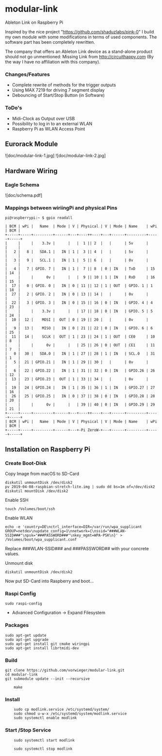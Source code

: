 # modular-link
Ableton Link on Raspberry Pi

Inspired by the nice project "https://github.com/shaduzlabs/pink-0" I build my own module with some modifications in terms of used components. The software part has been completely rewritten.

The company that offers an Ableton Link device as a stand-alone product should not go unmentioned: Missing Link from http://circuithappy.com (By the way I have no affiliation with this company).

### Changes/Features
* Complete rewrite of methods for the trigger outputs
* Using MAX 7219 for driving 7 segment display
* Debouncing of Start/Stop Button (in Software)

### ToDo's
* Midi-Clock as Output over USB
* Possibility to log in to an external WLAN
* Raspberry Pi as WLAN Access Point

## Eurorack Module
![doc/modular-link-1.jpg]
![doc/modular-link-2.jpg]

## Hardware Wiring

### Eagle Schema
![doc/schema.pdf]

### Mappings between wiriingPi and physical Pins

`pi@raspberrypi:~ $ gpio readall`
```+-----+-----+---------+------+---+-Pi ZeroW-+---+------+---------+-----+-----+
| BCM | wPi |   Name  | Mode | V | Physical | V | Mode | Name    | wPi | BCM |
+-----+-----+---------+------+---+----++----+---+------+---------+-----+-----+
|     |     |    3.3v |      |   |  1 || 2  |   |      | 5v      |     |     |
|   2 |   8 |   SDA.1 |   IN | 1 |  3 || 4  |   |      | 5v      |     |     |
|   3 |   9 |   SCL.1 |   IN | 1 |  5 || 6  |   |      | 0v      |     |     |
|   4 |   7 | GPIO. 7 |   IN | 1 |  7 || 8  | 0 | IN   | TxD     | 15  | 14  |
|     |     |      0v |      |   |  9 || 10 | 1 | IN   | RxD     | 16  | 15  |
|  17 |   0 | GPIO. 0 |   IN | 0 | 11 || 12 | 1 | OUT  | GPIO. 1 | 1   | 18  |
|  27 |   2 | GPIO. 2 |   IN | 0 | 13 || 14 |   |      | 0v      |     |     |
|  22 |   3 | GPIO. 3 |   IN | 0 | 15 || 16 | 0 | IN   | GPIO. 4 | 4   | 23  |
|     |     |    3.3v |      |   | 17 || 18 | 0 | IN   | GPIO. 5 | 5   | 24  |
|  10 |  12 |    MOSI |  OUT | 0 | 19 || 20 |   |      | 0v      |     |     |
|   9 |  13 |    MISO |   IN | 0 | 21 || 22 | 0 | IN   | GPIO. 6 | 6   | 25  |
|  11 |  14 |    SCLK |  OUT | 1 | 23 || 24 | 1 | OUT  | CE0     | 10  | 8   |
|     |     |      0v |      |   | 25 || 26 | 0 | OUT  | CE1     | 11  | 7   |
|   0 |  30 |   SDA.0 |   IN | 1 | 27 || 28 | 1 | IN   | SCL.0   | 31  | 1   |
|   5 |  21 | GPIO.21 |   IN | 1 | 29 || 30 |   |      | 0v      |     |     |
|   6 |  22 | GPIO.22 |   IN | 1 | 31 || 32 | 0 | IN   | GPIO.26 | 26  | 12  |
|  13 |  23 | GPIO.23 |  OUT | 1 | 33 || 34 |   |      | 0v      |     |     |
|  19 |  24 | GPIO.24 |   IN | 1 | 35 || 36 | 1 | IN   | GPIO.27 | 27  | 16  |
|  26 |  25 | GPIO.25 |   IN | 0 | 37 || 38 | 0 | IN   | GPIO.28 | 28  | 20  |
|     |     |      0v |      |   | 39 || 40 | 0 | IN   | GPIO.29 | 29  | 21  |
+-----+-----+---------+------+---+----++----+---+------+---------+-----+-----+
| BCM | wPi |   Name  | Mode | V | Physical | V | Mode | Name    | wPi | BCM |
+-----+-----+---------+------+---+-Pi ZeroW-+---+------+---------+-----+-----+
```


## Installation on Raspberry Pi

### Create Boot-Disk

Copy Image from macOS to SD-Card
```
diskutil unmountDisk /dev/disk2
pv 2019-04-08-raspbian-stretch-lite.img | sudo dd bs=1m of=/dev/disk2
diskutil mountDisk /dev/disk2
```

Enable SSH
```
touch /Volumes/boot/ssh
```

Enable WLAN
```
echo -e 'country=DE\nctrl_interface=DIR=/var/run/wpa_supplicant GROUP=netdev\nupdate_config=1\nnetwork={\nssid="###WLAN-SSID###"\npsk="###PASSWORD###"\nkey_mgmt=WPA-PSK\n}' > /Volumes/boot/wpa_supplicant.conf
```
Replace ###WLAN-SSID### and ###PASSWORD## with your concrete values. 

Unmount disk
```
diskutil unmountDisk /dev/disk2
```

Now put SD-Card into Raspberry and boot...

### Raspi Config
`sudo raspi-config`

* Advanced Configuration ->  Expand Filesystem

### Packages
```
sudo apt-get update
sudo apt-get upgrade
sudo apt-get install git cmake wiringpi
sudo apt-get install librtmidi-dev
```

### Build
```
git clone https://github.com/vorwieger/modular-link.git
cd modular-link
git submodule update --init --recursive
```

```
    make
```

### Install
```
    sudo cp modlink.service /etc/systemd/system/
    sudo chmod u-w-x /etc/systemd/system/modlink.service
    sudo systemctl enable modlink
```

### Start /Stop Service
```
    sudo systemctl start modlink
```

```
    sudo systemctl stop modlink
```
